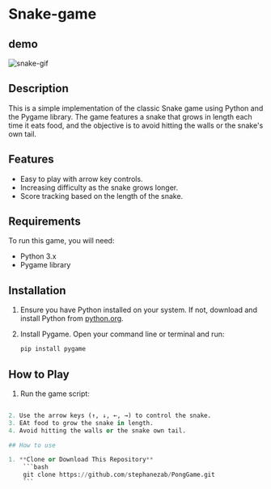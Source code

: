 # Snake-game
## demo
![snake-gif](https://github.com/stephanezab/Snake-game/assets/75401897/74b9d40a-6a82-4f0a-afd7-1bc00629a989)

## Description 

This is a simple implementation of the classic Snake game using Python and the Pygame library. The game features a snake that grows in length each time it eats food, and the objective is to avoid hitting the walls or the snake's own tail.

## Features

- Easy to play with arrow key controls.
- Increasing difficulty as the snake grows longer.
- Score tracking based on the length of the snake.

## Requirements

To run this game, you will need:

- Python 3.x
- Pygame library

## Installation

1. Ensure you have Python installed on your system. If not, download and install Python from [python.org](https://www.python.org/downloads/).
2. Install Pygame. Open your command line or terminal and run:

   ```bash
   pip install pygame

## How to Play

1. Run the game script:
```python snake_game.py

2. Use the arrow keys (↑, ↓, ←, →) to control the snake.
3. EAt food to grow the snake in length.
4. Avoid hitting the walls or the snake own tail.

## How to use

1. **Clone or Download This Repository**
    ```bash
    git clone https://github.com/stephanezab/PongGame.git
    ```

